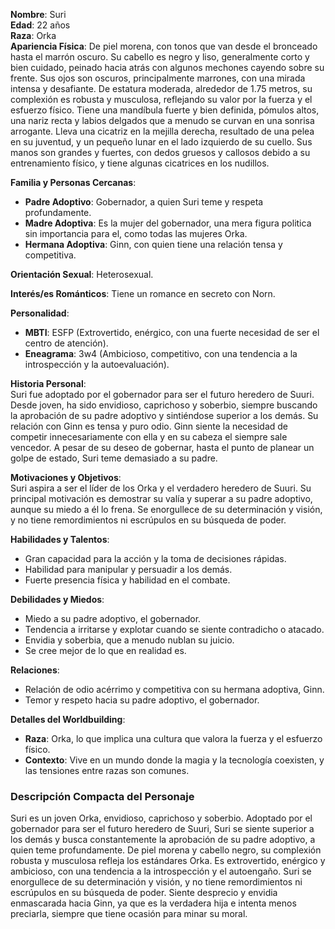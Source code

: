 **Nombre**: Suri  
**Edad**: 22 años  
**Raza**: Orka  
**Apariencia Física**: De piel morena, con tonos que van desde el bronceado hasta el marrón oscuro. Su cabello es negro y liso, generalmente corto y bien cuidado, peinado hacia atrás con algunos mechones cayendo sobre su frente. Sus ojos son oscuros, principalmente marrones, con una mirada intensa y desafiante. De estatura moderada, alrededor de 1.75 metros, su complexión es robusta y musculosa, reflejando su valor por la fuerza y el esfuerzo físico. Tiene una mandíbula fuerte y bien definida, pómulos altos, una nariz recta y labios delgados que a menudo se curvan en una sonrisa arrogante. Lleva una cicatriz en la mejilla derecha, resultado de una pelea en su juventud, y un pequeño lunar en el lado izquierdo de su cuello. Sus manos son grandes y fuertes, con dedos gruesos y callosos debido a su entrenamiento físico, y tiene algunas cicatrices en los nudillos.

**Familia y Personas Cercanas**:

- **Padre Adoptivo**: Gobernador, a quien Suri teme y respeta profundamente.
- **Madre Adoptiva**: Es la mujer del gobernador, una mera figura politica sin importancia para el, como todas las mujeres Orka.
- **Hermana Adoptiva**: Ginn, con quien tiene una relación tensa y competitiva.

**Orientación Sexual**: Heterosexual.

**Interés/es Románticos**: Tiene un romance en secreto con Norn.

**Personalidad**:

- **MBTI**: ESFP (Extrovertido, enérgico, con una fuerte necesidad de ser el centro de atención).
- **Eneagrama**: 3w4 (Ambicioso, competitivo, con una tendencia a la introspección y la autoevaluación).

**Historia Personal**:  
Suri fue adoptado por el gobernador para ser el futuro heredero de Suuri. Desde joven, ha sido envidioso, caprichoso y soberbio, siempre buscando la aprobación de su padre adoptivo y sintiéndose superior a los demás. Su relación con Ginn es tensa y puro odio. Ginn siente la necesidad de competir innecesariamente con ella y en su cabeza el siempre sale vencedor. A pesar de su deseo de gobernar, hasta el punto de planear un golpe de estado, Suri teme demasiado a su padre.

**Motivaciones y Objetivos**:  
Suri aspira a ser el líder de los Orka y el verdadero heredero de Suuri. Su principal motivación es demostrar su valía y superar a su padre adoptivo, aunque su miedo a él lo frena. Se enorgullece de su determinación y visión, y no tiene remordimientos ni escrúpulos en su búsqueda de poder.

**Habilidades y Talentos**:

- Gran capacidad para la acción y la toma de decisiones rápidas.
- Habilidad para manipular y persuadir a los demás.
- Fuerte presencia física y habilidad en el combate.

**Debilidades y Miedos**:

- Miedo a su padre adoptivo, el gobernador.
- Tendencia a irritarse y explotar cuando se siente contradicho o atacado.
- Envidia y soberbia, que a menudo nublan su juicio.
- Se cree mejor de lo que en realidad es.

**Relaciones**:

- Relación de odio acérrimo y competitiva con su hermana adoptiva, Ginn.
- Temor y respeto hacia su padre adoptivo, el gobernador.

**Detalles del Worldbuilding**:

- **Raza**: Orka, lo que implica una cultura que valora la fuerza y el esfuerzo físico.
- **Contexto**: Vive en un mundo donde la magia y la tecnología coexisten, y las tensiones entre razas son comunes.

### Descripción Compacta del Personaje

Suri es un joven Orka, envidioso, caprichoso y soberbio. Adoptado por el gobernador para ser el futuro heredero de Suuri, Suri se siente superior a los demás y busca constantemente la aprobación de su padre adoptivo, a quien teme profundamente. De piel morena y cabello negro, su complexión robusta y musculosa refleja los estándares Orka. Es extrovertido, enérgico y ambicioso, con una tendencia a la introspección y el autoengaño. Suri se enorgullece de su determinación y visión, y no tiene remordimientos ni escrúpulos en su búsqueda de poder. Siente desprecio y envidia enmascarada hacia Ginn, ya que es la verdadera hija e intenta menos preciarla, siempre que tiene ocasión para minar su moral.